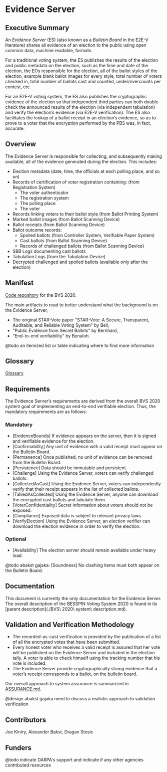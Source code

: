 # Evidence Server

## Executive Summary

An *Evidence Server* (ES) (also known as a *Bulletin Board* in the E2E-V
literature) shares all evidence of an election to the public using
open common data, machine readable, formats.

For a traditional voting system, the ES publishes the results of the
election and public metadata on the election, such as the time and
date of the election, the EOs responsible for the election, all of the
ballot styles of the election, example blank ballot images for every
style, total number of voters checked in, total number of ballots cast
and counted, under/overcounts per contest, etc.

For an E2E-V voting system, the ES also publishes the cryptographic
evidence of the election so that independent third parties can both
double-check the announced results of the election (via independent
tabulation) and verify the election’s evidence (via E2E-V
verification).  The ES also facilitates the lookup of a ballot receipt
in an election’s evidence, so as to prove to a voter that the
encryption performed by the PBS was, in fact, accurate.

## Overview

The Evidence Server is responsible for collecting, and subsequently making
available, all of the evidence generated during the election. This includes:

- Election metadata (date, time, the officials at each polling place, and so on)
- Records of certification of voter registration containing: (from Registration System)
    - The voter authenticator
    - The registration system
    - The polling place
    - The voter
- Records linking voters to their ballot style (from Ballot Printing System)
- Marked ballot images (from Ballot Scanning Device)
- Ballot receipts (from Ballot Scanning Device)
- Ballot outcome records:
    - Spoiled ballots (from Controller System, Verifiable Paper System)
    - Cast ballots (from Ballot Scanning Device)
    - Records of challenged ballots (from Ballot Scanning Device)
- SBB Logs documenting cast ballots
- Tabulation Logs (from the Tabulation Device)
- Decrypted challenged and spoiled ballots (available only after the election)

## Manifest

[Code repository](https://gitlab-ext.galois.com/ssith/voting-system) for the BVS 2020.

The main artifacts to read to better understand what the background is on the
Evidence Server,

- The original STAR-Vote paper "STAR-Vote: A Secure, Transparent, Auditable, and
  Reliable Voting System" by Bell,
- "Public Evidence from Secret Ballots" by Bernhard,
- "End-to-end verifiability" by Benaloh.

@todo an itemized list or table indicating where to find more information

## Glossary

[Glossary](https://github.com/FreeAndFair/ElectionGlossary/blob/master/Glossary.md)

## Requirements

The Evidence Server’s requirements are derived from the overall BVS 2020 system
goal of implementing an end-to-end verifiable election. Thus, the mandatory
requirements are as follows:

### Mandatory

- [EvidenceBounds] If evidence appears on the server, then it is signed and
  verifiable evidence for the election.
- [Confirmability] Any unit of evidence with a valid receipt must appear on the
  Bulletin Board.
- [Permanence] Once published, no unit of evidence can be removed from the
  Bulletin Board.
- [Persistence] Data should be immutable and persistent.
- [Challenge] Using the Evidence Server, voters can verify challenged ballots.
- [CollectedAsCast] Using the Evidence Server, voters can independently verify
  that their receipt appears in the list of collected ballots.
- [TalliedAsCollected] Using the Evidence Server, anyone can download the
  encrypted cast ballots and tabulate them.
- [VoterConfidentiality] Secret information about voters should not be exposed.
- [Compliance] Exposed data is subject to relevant privacy laws.
- [VerifyElection] Using the Evidence Server, an election verifier can download
  the election evidence in order to verify the election.


### Optional

- [Availability] The election server should remain available under heavy load.

@todo abakst gajaka: [Soundness] No clashing items must both appear on the Bulletin Board.

## Documentation

This document is currently the only documentation for the Evidence Server. The
overall description of the BESSPIN Voting System 2020 is found in its [parent
description](./BVS\ 2020\ system\ description.md).

## Validation and Verification Methodology

- The recorded-as-cast verification is provided by the publication of a list of
  all the encrypted votes that have been submitted.
- Every honest voter who receives a valid receipt is assured that her vote will
  be published on the Evidence Server and included in the election tally. A
  voter is able to check himself using the tracking number that his vote is
  included.
- The Evidence Server provide cryptographically strong evidence that a voter’s
  receipt corresponds to a ballot, on the bulletin board.

Our overall approach to system assurance is summarized in
[ASSURANCE.md](../ASSURANCE.md).

@design abakst gajaka need to discuss a realistic approach to validation verification

## Contributors

Joe Kiniry, Alexander Bakst, Dragan Stosic

## Funders

@todo indicate DARPA's support and indicate if any other agencies
contributed resources
